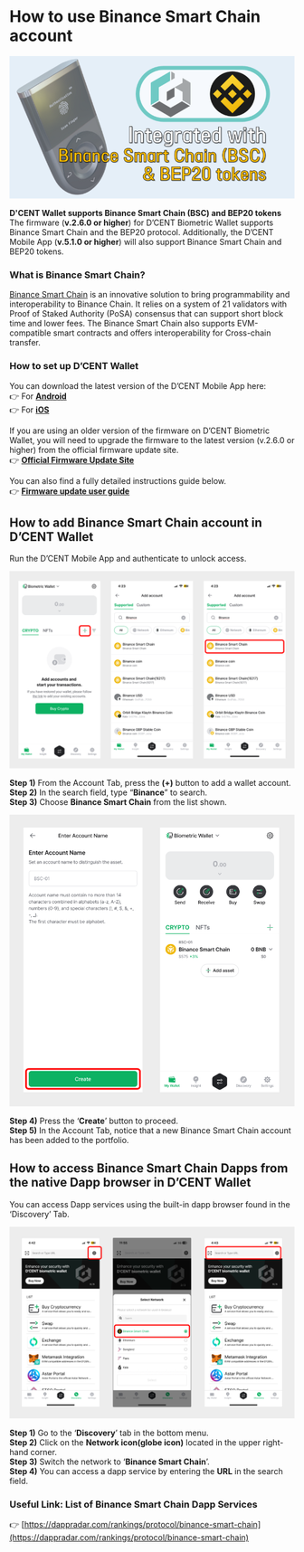 # How to use Binance Smart Chain account

![](<../../.gitbook/assets/bsc-main (1).png>)

**D'CENT Wallet supports Binance Smart Chain (BSC) and BEP20 tokens**\
The firmware (**v.2.6.0 or higher**) for D’CENT Biometric Wallet supports Binance Smart Chain and the BEP20 protocol. Additionally, the D’CENT Mobile App (**v.5.1.0 or higher**) will also support Binance Smart Chain and BEP20 tokens.

### What is Binance Smart Chain?

[Binance Smart Chain](https://docs.binance.org/smart-chain/guides/bsc-intro.html) is an innovative solution to bring programmability and interoperability to Binance Chain. It relies on a system of 21 validators with Proof of Staked Authority (PoSA) consensus that can support short block time and lower fees. The Binance Smart Chain also supports EVM-compatible smart contracts and offers interoperability for Cross-chain transfer.

### How to set up D’CENT Wallet

You can download the latest version of the D’CENT Mobile App here:\
👉 For [**Android**](https://play.google.com/store/apps/details?id=com.kr.iotrust.dcent.wallet\&utm_source=dcentwallet\&utm_campaign=mobileapp) \
👉 For [**iOS**](https://apps.apple.com/kr/app/dcent-hardware-wallet/id1447206611)

If you are using an older version of the firmware on D’CENT Biometric Wallet, you will need to upgrade the firmware to the latest version (v.2.6.0 or higher) from the official firmware update site.\
👉 [**Official Firmware Update Site**](https://dcentwallet.com/support/FirmwareUpdate)

You can also find a fully detailed instructions guide below.\
👉 [**Firmware update user guide**](https://www.dcentwallet.com/en/firmwareupdate)

## How to add Binance Smart Chain account in D’CENT Wallet

Run the D’CENT Mobile App and authenticate to unlock access.

![](../../.gitbook/assets/32.png)

**Step 1)** From the Account Tab, press the **(+)** button to add a wallet account.\
**Step 2)** In the search field, type “**Binance**” to search.\
**Step 3)** Choose **Binance Smart Chain** from the list shown.&#x20;

![](../../.gitbook/assets/33.png)

**Step 4)** Press the ‘**Create**’ button to proceed.\
**Step 5)** In the Account Tab, notice that a new Binance Smart Chain account has been added to the portfolio.

## How to access Binance Smart Chain Dapps from the native Dapp browser in D’CENT Wallet

You can access Dapp services using the built-in dapp browser found in the ‘Discovery’ Tab.

![](<../../.gitbook/assets/34 (1).png>)

**Step 1)** Go to the ‘**Discovery**’ tab in the bottom menu.\
**Step 2)** Click on the **Network icon(globe icon)** located in the upper right-hand corner.\
**Step 3)** Switch the network to ‘**Binance Smart Chain**’.\
**Step 4)** You can access a dapp service by entering the **URL** in the search field.

### **Useful Link: List of Binance Smart Chain Dapp Services**

👉 [https://dappradar.com/rankings/protocol/binance-smart-chain](https://dappradar.com/rankings/protocol/binance-smart-chain)

